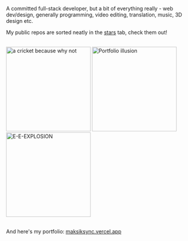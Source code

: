 A committed full-stack developer, but a bit of everything really - web dev/design, generally programming, video editing, translation, music, 3D design etc.

My public repos are sorted neatly in the [stars](https://github.com/maksiksq?tab=stars) tab, check them out!<br><br>

<div float="left">
  <img src="https://ik.imagekit.io/maksiks/cricket7slippers.png" width="230" alt="a cricket because why not"/>
  <img src="https://ik.imagekit.io/maksiks/portfoliopagey.png" width="230" alt="Portfolio illusion"/>
  <img src="https://ik.imagekit.io/maksiks/5415961508833260773.jpg" width="230" alt="E-E-EXPLOSION"/>
</div><br>

And here's my portfolio:
[maksiksync.vercel.app](https://maksiksync.vercel.app/) 
